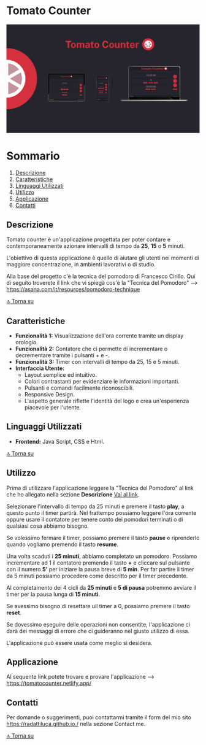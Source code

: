 # Tomato Counter
![Senzanome](https://raw.githubusercontent.com/radattiluca/PROGETTO-JS-BASIC/refs/heads/main/assets/img/imageOG.png)


# Sommario

1. [Descrizione](#descrizione)
2. [Caratteristiche](#caratteristiche)
3. [Linguaggi Utilizzati](#linguaggi-utilizzati)
4. [Utilizzo](#utilizzo)
5. [Applicazione](#applicazione)
6. [Contatti](#contatti) 

## Descrizione

Tomato counter è un'applicazione progettata per poter contare e contemporaneamente azionare intervalli di tempo da **25**, **15** o **5** minuti. 

L'obiettivo di questa applicazione è quello di aiutare gli utenti nei momenti di maggiore concentrazione, in ambienti lavorativi o di studio. 

Alla base del progetto c'è la tecnica del pomodoro di Francesco Cirillo.
Qui di seguito troverete il link che vi spiegà cos'è la "Tecnica del Pomodoro" --> https://asana.com/it/resources/pomodoro-technique

[🔝 Torna su](#tomato-counter)

## Caratteristiche

- **Funzionalità 1:** Visualizzazione dell'ora corrente tramite un display orologio.
- **Funzionalità 2:** Contatore che ci permette di incrementare o decrementare tramite i pulsanti + e -.
- **Funzionalità 3:** Timer con intervalli di tempo da 25, 15 e 5 minuti.
- **Interfaccia Utente:** 
    * Layout semplice ed intuitivo.
    * Colori contrastanti per evidenziare le informazioni importanti.
    * Pulsanti e comandi facilmente riconoscibili.
    * Responsive Design.
    * L'aspetto generale riflette l'identità del logo e crea un'esperienza piacevole per l'utente.

## Linguaggi Utilizzati

- **Frontend:** Java Script, CSS e Html.

[🔝 Torna su](#tomato-counter)

## Utilizzo

Prima di utilizzare l'applicazione leggere la "Tecnica del Pomodoro" al link che ho allegato nella sezione **Descrizione** [Vai al link](#descrizione).

Selezionare l'intervallo di tempo da 25 minuti e premere il tasto **play**, a questo punto il timer partirà. Nel frattempo possiamo leggere l'ora corrente oppure usare il contatore per tenere conto dei pomodori terminati o di qualsiasi cosa abbiamo bisogno.

Se volessimo fermare il timer, possiamo premere il tasto **pause** e riprenderlo quando vogliamo premendo il tasto **resume**. 

Una volta scaduti i **25 minuti**, abbiamo completato un pomodoro. Possiamo incrementare ad 1 il contatore premendo il tasto **+** e cliccare sul pulsante con il numero **5'** per iniziare la pausa breve di **5 min**.
Per far partire il timer da 5 minuti possiamo procedere come descritto per il timer precedente.

Al completamento dei 4 cicli da **25 minuti** e **5 di pausa** potremmo avviare il timer per la pausa lunga di **15 minuti**.

Se avessimo bisogno di resettare uil timer a 0, possiamo premere il tasto **reset**.

Se dovessimo eseguire delle operazioni non consentite, l'applicazione ci darà dei messaggi di errore che ci guideranno nel giusto utilizzo di essa.

L'applicazione può essere usata come meglio si desidera.

## Applicazione

Al sequente link potete trovare e provare l'applicazione --> https://tomatocounter.netlify.app/


## Contatti

Per domande o suggerimenti, puoi contattarmi tramite il form del mio sito https://radattiluca.github.io./ nella sezione Contact me.

[🔝 Torna su](#tomato-counter)


